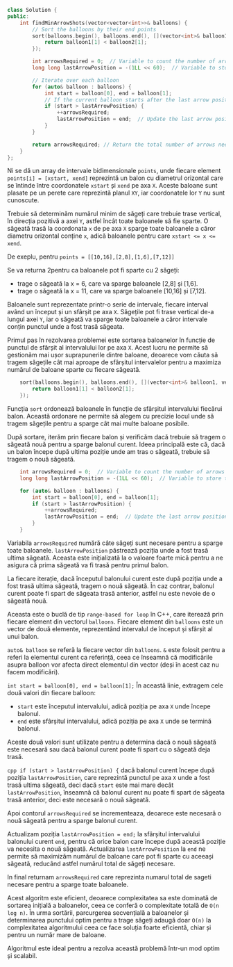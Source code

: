 ```cpp
class Solution {
public:
    int findMinArrowShots(vector<vector<int>>& balloons) {
        // Sort the balloons by their end points
        sort(balloons.begin(), balloons.end(), [](vector<int>& balloon1, vector<int>& balloon2) {
            return balloon1[1] < balloon2[1];
        });

        int arrowsRequired = 0;  // Variable to count the number of arrows needed
        long long lastArrowPosition = -(1LL << 60);  // Variable to store the last position where an arrow was shot

        // Iterate over each balloon
        for (auto& balloon : balloons) {
            int start = balloon[0], end = balloon[1];
            // If the current balloon starts after the last arrow position, a new arrow is needed
            if (start > lastArrowPosition) {
                ++arrowsRequired;
                lastArrowPosition = end;  // Update the last arrow position to the end of the current balloon
            }
        }

        return arrowsRequired; // Return the total number of arrows needed
    }
};
```

Ni se dă un array de intervale bidimensionale `points`, unde fiecare element `points[i] = [xstart, xend]` reprezintă un balon cu diametrul orizontal care se întinde între coordonatele `xstart` și `xend` pe axa `X`. 
Aceste baloane sunt plasate pe un perete care reprezintă planul `XY`, iar coordonatele lor `Y` nu sunt cunoscute.

Trebuie să determinăm numărul minim de săgeți care trebuie trase vertical, în direcția pozitivă a axei `Y`, astfel încât toate baloanele să fie sparte. 
O săgeată trasă la coordonata `x` de pe axa `X` sparge toate baloanele a căror diametru orizontal conține `x`, adică baloanele pentru care `xstart <= x <= xend`.



De exeplu, pentru `points = [[10,16],[2,8],[1,6],[7,12]]`

Se va returna 2pentru ca baloanele pot fi sparte cu 2 săgeți:
- trage o săgeată la x = 6, care va sparge baloanele [2,8] și [1,6].
- trage o săgeată la x = 11, care va sparge baloanele [10,16] și [7,12].


Baloanele sunt reprezentate printr-o serie de intervale, fiecare interval având un început și un sfârșit pe axa `X`.
Săgețile pot fi trase vertical de-a lungul axei `Y`, iar o săgeată va sparge toate baloanele a căror intervale conțin punctul unde a fost trasă săgeata.

Primul pas în rezolvarea problemei este sortarea baloanelor în funcție de punctul de sfârșit al intervalului lor pe axa `X`.
Acest lucru ne permite să gestionăm mai ușor suprapunerile dintre baloane, deoarece vom căuta să tragem săgețile cât mai aproape de sfârșitul intervalelor pentru a maximiza numărul de baloane sparte cu fiecare săgeată.

```cpp
    sort(balloons.begin(), balloons.end(), [](vector<int>& balloon1, vector<int>& balloon2) {
        return balloon1[1] < balloon2[1];
    });
```

Funcția `sort` ordonează baloanele în funcție de sfârșitul intervalului fiecărui balon.
Această ordonare ne permite să alegem cu precizie locul unde să tragem săgețile pentru a sparge cât mai multe baloane posibile.

După sortare, iterăm prin fiecare balon și verificăm dacă trebuie să tragem o săgeată nouă pentru a sparge balonul curent. 
Ideea principală este că, dacă un balon începe după ultima poziție unde am tras o săgeată, trebuie să tragem o nouă săgeată.

```cpp
    int arrowsRequired = 0;  // Variable to count the number of arrows needed
    long long lastArrowPosition = -(1LL << 60);  // Variable to store the last position where an arrow was shot

    for (auto& balloon : balloons) {
        int start = balloon[0], end = balloon[1];
        if (start > lastArrowPosition) {
            ++arrowsRequired;
            lastArrowPosition = end;  // Update the last arrow position to the end of the current balloon
        }
    }
```

Variabila `arrowsRequired` numără câte săgeți sunt necesare pentru a sparge toate baloanele. 
`lastArrowPosition` păstrează poziția unde a fost trasă ultima săgeată. 
Aceasta este inițializată la o valoare foarte mică pentru a ne asigura că prima săgeată va fi trasă pentru primul balon.

La fiecare iterație, dacă începutul balonului curent este după poziția unde a fost trasă ultima săgeată, tragem o nouă săgeată. 
În caz contrar, balonul curent poate fi spart de săgeata trasă anterior, astfel nu este nevoie de o săgeată nouă.

Aceasta este o buclă de tip `range-based for loop` în C++, care iterează prin fiecare element din vectorul `balloons`.
Fiecare element din `balloons` este un vector de două elemente, reprezentând intervalul de început și sfârșit al unui balon.

`auto& balloon` se referă la fiecare vector din `balloons`. 
`&` este folosit pentru a referi la elementul curent ca referință, ceea ce înseamnă că modificările asupra balloon vor afecta direct elementul din vector (deși în acest caz nu facem modificări).

`int start = balloon[0], end = balloon[1];`
În această linie, extragem cele două valori din fiecare balloon:
- `start` este începutul intervalului, adică poziția pe axa `X` unde începe balonul.
- `end` este sfârșitul intervalului, adică poziția pe axa `X` unde se termină balonul.

Aceste două valori sunt utilizate pentru a determina dacă o nouă săgeată este necesară sau dacă balonul curent poate fi spart cu o săgeată deja trasă.

```cpp if (start > lastArrowPosition) {``` dacă balonul curent începe după poziția `lastArrowPosition`, care reprezintă punctul pe axa `X` unde a fost trasă ultima săgeată, deci dacă `start` este mai mare decât `lastArrowPosition`, înseamnă că balonul curent nu poate fi spart de săgeata trasă anterior, deci este necesară o nouă săgeată.

Apoi contorul `arrowsRequired` se incrementeaza, deoarece este necesară o nouă săgeată pentru a sparge balonul curent.

Actualizam poziția `lastArrowPosition = end;` la sfârșitul intervalului balonului curent `end`, pentru că orice balon care începe după această poziție va necesita o nouă săgeată.
Actualizarea `lastArrowPosition` la `end` ne permite să maximizăm numărul de baloane care pot fi sparte cu aceeași săgeată, reducând astfel numărul total de săgeți necesare.

In final returnam `arrowsRequired` care reprezinta numarul total de sageti necesare pentru a sparge toate baloanele.

Acest algoritm este eficient, deoarece complexitatea sa este dominată de sortarea inițială a baloanelor, ceea ce conferă o complexitate totală de `O(n log n)`.
În urma sortării, parcurgerea secvențială a baloanelor și determinarea punctului optim pentru a trage săgeți adaugă doar `O(n)` la complexitatea algoritmului ceea ce face soluția foarte eficientă, chiar și pentru un număr mare de baloane.

Algoritmul este ideal pentru a rezolva această problemă într-un mod optim și scalabil.

